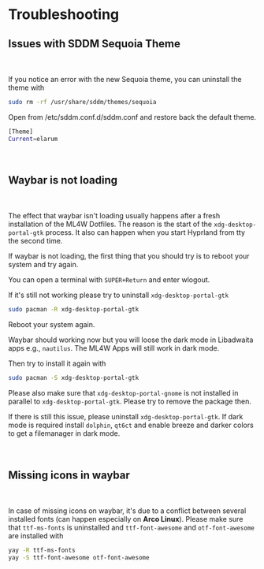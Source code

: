 # Troubleshooting

## Issues with SDDM Sequoia Theme

<div class="tip custom-block" style="padding-top: 20px; padding-bottom: 20px;">

If you notice an error with the new Sequoia theme, you can uninstall the theme with

```sh
sudo rm -rf /usr/share/sddm/themes/sequoia
```

Open from /etc/sddm.conf.d/sddm.conf and restore back the default theme.

```sh
[Theme]
Current=elarum
```
</div>

## Waybar is not loading

<div class="tip custom-block" style="padding-top: 20px; padding-bottom: 20px;">

The effect that waybar isn't loading usually happens after a fresh installation of the ML4W Dotfiles. The reason is the start of the `xdg-desktop-portal-gtk` process. It also can happen when you start Hyprland from tty the second time.

If waybar is not loading, the first thing that you should try is to reboot your system and try again. 

You can open a terminal with `SUPER+Return` and enter wlogout.

If it's still not working please try to uninstall `xdg-desktop-portal-gtk`

```sh
sudo pacman -R xdg-desktop-portal-gtk
```

Reboot your system again. 

Waybar should working now but you will loose the dark mode in Libadwaita apps e.g., `nautilus`. The ML4W Apps will still work in dark mode.

Then try to install it again with

```sh
sudo pacman -S xdg-desktop-portal-gtk
```

Please also make sure that `xdg-desktop-portal-gnome` is not installed in parallel to `xdg-desktop-portal-gtk`. Please try to remove the package then.

If there is still this issue, please uninstall `xdg-desktop-portal-gtk`. If dark mode is required install `dolphin`, `qt6ct` and enable breeze and darker colors to get a filemanager in dark mode.

</div>

## Missing icons in waybar

<div class="tip custom-block" style="padding-top: 20px; padding-bottom: 20px;">

In case of missing icons on waybar, it's due to a conflict between several installed fonts (can happen especially on **Arco Linux**). Please make sure that `ttf-ms-fonts` is uninstalled and `ttf-font-awesome` and `otf-font-awesome` are installed with

```sh
yay -R ttf-ms-fonts
yay -S ttf-font-awesome otf-font-awesome
```

</div>
